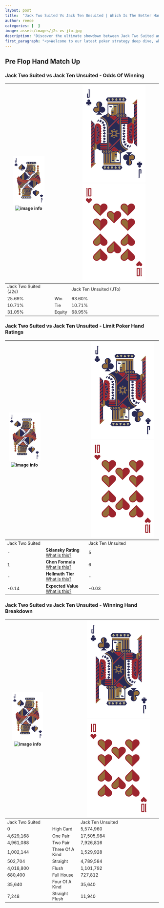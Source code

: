 ```yaml
---
layout: post
title:  "Jack Two Suited Vs Jack Ten Unsuited | Which Is The Better Hand In Poker? A Complete Guide"
author: reece
categories: [  ]
image: assets/images/j2s-vs-jto.jpg
description: "Discover the ultimate showdown between Jack Two Suited and Jack Ten Unsuited in poker! Uncover the odds, strategies, and scenarios where one hand triumphs over the other. Get ready to up your poker game with this thrilling analysis."
first_paragraph: "<p>Welcome to our latest poker strategy deep dive, where we're pitting two distinct hands against each other in a high-stakes showdown: Jack Two Suited vs Jack Ten Unsuited.</p><p>In the dynamic world of poker, every decision counts, and knowing which hand holds the upper hand is key to your success at the table.</p><p>In this article, we'll dissect these two hands, explore the scenarios where one dominates the other, and equip you with the knowledge to make strategic choices that can tip the odds in your favor.</p><p>Get ready to unravel the intriguing dynamics of these poker hands and elevate your game to new heights.</p>"
---
```




[comment]: # (sp0)

## Pre Flop Hand Match Up

<div class="table hand-ratings" markdown="1"> 



### Jack Two Suited vs Jack Ten Unsuited - Odds Of Winning


    
| ![image info](assets/images/hand1/J.png) ![image info](assets/images/hand1/2s.png) |  | ![image info](assets/images/hand2/J.png) ![image info](assets/images/hand2/To.png) |
| -------- | -------- | -------- |
| Jack Two Suited (J2s) |  | Jack Ten Unsuited (JTo) |
| 25.69% | Win | 63.60% |
| 10.71% | Tie | 10.71% |
| 31.05% | Equity | 68.95% |




[comment]: # (sp1)



### Jack Two Suited vs Jack Ten Unsuited - Limit Poker Hand Ratings


    
| ![image info](assets/images/hand1/J.png) ![image info](assets/images/hand1/2s.png) |  | ![image info](assets/images/hand2/J.png) ![image info](assets/images/hand2/To.png) |
| -------- | -------- | -------- |
| Jack Two Suited |  | Jack Ten Unsuited |
| - | **Sklansky Rating** [What is this?](/sklansky-rating-explained) | 5 |
| 1 | **Chen Formula** [What is this?](/chen-formula-explained) | 6 |
| - | **Hellmuth Tier** [What is this?](/Hellmuth-tier-explained) | - |
| -0.14 | **Expected Value** [What is this?](/expected-value-explained) | -0.03 |




[comment]: # (sp2)



### Jack Two Suited vs Jack Ten Unsuited - Winning Hand Breakdown


    
| ![image info](assets/images/hand1/J.png) ![image info](assets/images/hand1/2s.png) |  | ![image info](assets/images/hand2/J.png) ![image info](assets/images/hand2/To.png) |
| -------- | -------- | -------- |
| Jack Two Suited |  | Jack Ten Unsuited |
| 0 | High Card | 5,574,960 |
| 4,629,168 | One Pair | 17,505,984 |
| 4,961,088 | Two Pair | 7,926,816 |
| 1,002,144 | Three Of A Kind | 1,529,928 |
| 502,704 | Straight | 4,789,584 |
| 4,018,800 | Flush | 1,101,792 |
| 680,400 | Full House | 727,812 |
| 35,640 | Four Of A Kind | 35,640 |
| 7,248 | Straight Flush | 11,940 |




[comment]: # (sp3)



</div>

[comment]: # (sp4)



[comment]: # (sp5)

